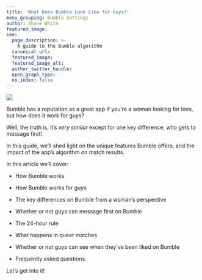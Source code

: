 ```yaml
---
title: 'What Does Bumble Look Like for Guys?'
menu_grouping: Bumble Settings
author: Shane White
featured_image:
seo:
  page_description: >-
    A guide to the Bumble algorithm
  canonical_url:
  featured_image:
  featured_image_alt:
  author_twitter_handle:
  open_graph_type:
  no_index: false
---
```


<p></p>
<p><img src="https://cdn.buttercms.com/UibpqksT2qdYqXON7sa3"></p>
<p>Bumble has a reputation as a great app if you&rsquo;re a woman looking for love, but how does it work for guys?</p>
<p></p>
<p>Well, the truth is, it&rsquo;s <em>very similar</em> except for one key difference: who gets to message first!</p>
<p></p>
<p>In this guide, we&rsquo;ll shed light on the unique features Bumble offers, and the impact of the app&rsquo;s algorithm on match results.</p>
<p></p>
<p>In this article we&rsquo;ll cover:</p>
<p></p>
<ul>
<li>
<p>How Bumble works</p>
</li>
<li>
<p>How Bumble works for guys</p>
</li>
<li>
<p>The key differences on Bumble from a woman&rsquo;s perspective</p>
</li>
<li>
<p>Whether or not guys can message first on Bumble</p>
</li>
<li>
<p>The 24-hour rule</p>
</li>
<li>
<p>What happens in queer matches</p>
</li>
<li>
<p>Whether or not guys can see when they&rsquo;ve been liked on Bumble</p>
</li>
<li>
<p>Frequently asked questions.</p>
</li>
</ul>
<p></p>
<p>Let&rsquo;s get into it!</p>
